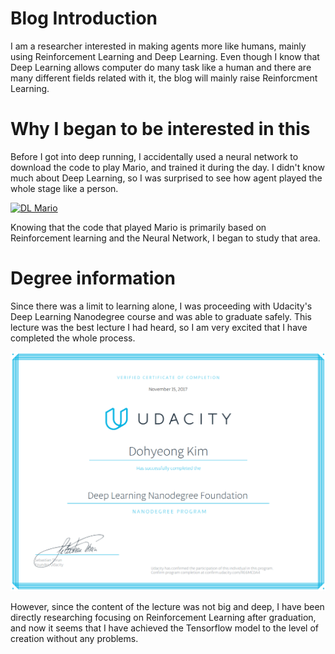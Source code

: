 # Blog Introduction
I am a researcher interested in making agents more like humans, mainly using Reinforcement Learning and Deep Learning. 
Even though I know that Deep Learning allows computer do many task like a human and there are many different fields related with it, the blog will mainly raise Reinforcment Learning.

# Why I began to be interested in this
Before I got into deep running, I accidentally used a neural network to download the code to play Mario, and trained it during the day. I didn't know much about Deep Learning, so I was surprised to see how agent played the whole stage like a person.

[![DL Mario](http://i3.ytimg.com/vi/qv6UVOQ0F44/hqdefault.jpg)](https://www.youtube.com/watch?v=qv6UVOQ0F44 "Deep Learning Mario Play - Click to Watch!")

Knowing that the code that played Mario is primarily based on Reinforcement learning and the Neural Network, I began to study that area.

# Degree information

Since there was a limit to learning alone, I was proceeding with Udacity's Deep Learning Nanodegree course and was able to graduate safely. This lecture was the best lecture I had heard, so I am very excited that I have completed the whole process.

<img src="assets/udacity_certificate.png" width="600">

However, since the content of the lecture was not big and deep, I have been directly researching focusing on Reinforcement Learning after graduation, and now it seems that I have achieved the Tensorflow model to the level of creation without any problems.
